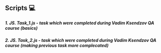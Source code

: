 ## Scripts :computer:

##### 1.    JS. Task_1.js - task which were completed during Vadim Ksendzov QA course (basics)
##### 2.    JS. Task_2.js - task which were completed during Vadim Ksendzov QA course (making previous task more complecated)
